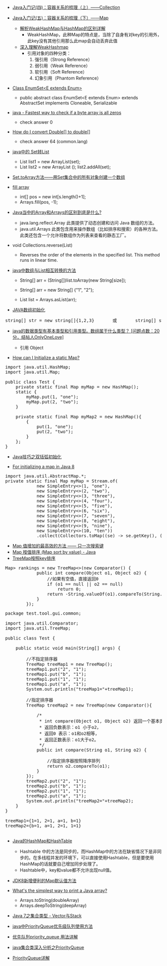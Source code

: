  - [Java入门记(四)：容器关系的梳理（上）——Collection](http://www.cnblogs.com/wuyuegb2312/p/3867293.html)
 - [Java入门记(五)：容器关系的梳理（下）——Map](http://www.cnblogs.com/wuyuegb2312/p/4458468.html)
    - [解析WeakHashMap与HashMap的区别详解](http://www.jb51.net/article/36948.htm)
        - WeakHashMap，此种Map的特点是，当除了自身有对key的引用外，此key没有其他引用那么此map会自动丢弃此值
    - [深入理解WeakHashmap](http://mikewang.blog.51cto.com/3826268/880775/)
        - 引用对象的四种分类：
          1. 强引用（Strong Reference）
          2. 弱引用（Weak Reference）
          3. 软引用（Soft Reference）
          4. 幻象引用（Phantom Reference）
          
 - [Class EnumSet<E extends Enum<E>>](http://docs.oracle.com/javase/7/docs/api/java/util/EnumSet.html)
    - public abstract class EnumSet<E extends Enum<E>>
      extends AbstractSet<E>
      implements Cloneable, Serializable
 
 - [java - Fastest way to check if a byte array is all zeros](http://stackoverflow.com/questions/23824364/fastest-way-to-check-if-a-byte-array-is-all-zeros/23824753)
    - check answer 0
    
 - [How do I convert Double[] to double[]](http://stackoverflow.com/questions/1109988/how-do-i-convert-double-to-double)
    - check answer 64 (common.lang)
    
 - [java中的 Set转List](http://blog.csdn.net/linan0930/article/details/14214645)
    - List<String> list1 = new ArrayList<String>(set);
    - List<String> list2 = new ArrayList<String> ();  list2.addAll(set);  
    
 - [Set.toArray方法——用Set集合中的所有对象创建一个数组](http://book.2cto.com/201309/31817.html)
 
 - [fill array](http://www.programcreek.com/2012/12/leetcode-solution-word-break/)
    - int[] pos = new int[s.length()+1];
    - Arrays.fill(pos, -1);
    
 - [Java当中的Array和Arrays的区别到底是什么?](http://bbs.csdn.net/topics/390186833)
    - java.lang.reflect.Array
      此类提供了动态创建和访问 Java 数组的方法。
    - java.util.Arrays
      此类包含用来操作数组（比如排序和搜索）的各种方法。此类还包含一个允许将数组作为列表来查看的静态工厂。
       
 - void Collections.reverse(List)
    - Reverses the order of the elements in the specified list. This method runs in linear time.

 - [java中数组与List相互转换的方法](http://blog.csdn.net/justfornn413/article/details/5348203)
    - String[] arr = (String[])list.toArray(new String[size]);
    
    - String[] arr = new String[] {"1", "2"};
    - List list = Arrays.asList(arr);
 
 - [JAVA数组初始化](http://wenwen.sogou.com/z/q69635729.htm)
 
<pre>
string[] str = new string[]{1,2,3}       或       string[] str = {1,2,3}              二维数组初始化       int[][] a={{1,2,3},{2,3,4},{1,0}}
</pre> 

 - [java的数据类型有基本类型和引用类型。数组属于什么类型？ [问题点数：20分，结帖人OnlyOneLove]](http://bbs.csdn.net/topics/330044718)
    - 引用 Object
    
 - [How can I Initialize a static Map?](http://stackoverflow.com/questions/507602/how-can-i-initialize-a-static-map)

<pre>
import java.util.HashMap;
import java.util.Map;

public class Test {
    private static final Map<Integer, String> myMap = new HashMap<Integer, String>();
    static {
        myMap.put(1, "one");
        myMap.put(2, "two");
    }

    private static final Map<Integer, String> myMap2 = new HashMap<Integer, String>(){
        {
            put(1, "one");
            put(2, "two");
        }
    };
}
</pre>

 - [Java技巧之双括弧初始化](http://blog.csdn.net/ligaoyang/article/details/4410379)

 - [For initializing a map in Java 8](http://stackoverflow.com/questions/507602/how-can-i-initialize-a-static-map/37384773#37384773)
<pre>
import java.util.AbstractMap.*;
private static final Map<Integer, String> myMap = Stream.of(
            new SimpleEntry<>(1, "one"),
            new SimpleEntry<>(2, "two"),
            new SimpleEntry<>(3, "three"),
            new SimpleEntry<>(4, "four"),
            new SimpleEntry<>(5, "five"),
            new SimpleEntry<>(6, "six"),
            new SimpleEntry<>(7, "seven"),
            new SimpleEntry<>(8, "eight"),
            new SimpleEntry<>(9, "nine"),
            new SimpleEntry<>(10, "ten"))
            .collect(Collectors.toMap((se) -> se.getKey(), (se) -> se.getValue()));
</pre>

 - [Map 值增加的最高效的方法 —— 只一次搜索键](http://www.oschina.net/translate/most-efficient-way-to-increment-a-map-value-in-java-only-search-the-key-once)
 - [Map 按值排序 (Map sort by value) - Java](http://blog.csdn.net/srjklssj/article/details/6324880)
 - [TreeMap按照key排序](http://huangqiqing123.iteye.com/blog/1461163)
<pre>
Map<Double, List<String>> rankings = new TreeMap<>(new Comparator() {
            public int compare(Object o1, Object o2) {
                //如果有空值，直接返回0
                if (o1 == null || o2 == null)
                    return 0;
                return -String.valueOf(o1).compareTo(String.valueOf(o2));
            }
        });
</pre>

<pre>
package test.tool.gui.common;  
  
import java.util.Comparator;  
import java.util.TreeMap;  
  
public class Test {  
      
    public static void main(String[] args) {  
          
        //不指定排序器  
        TreeMap<String, String> treeMap1 = new TreeMap<String, String>();  
        treeMap1.put("2", "1");  
        treeMap1.put("b", "1");  
        treeMap1.put("1", "1");  
        treeMap1.put("a", "1");  
        System.out.println("treeMap1="+treeMap1);  
  
        //指定排序器  
        TreeMap<String, String> treeMap2 = new TreeMap<String, String>(new Comparator<String>(){  
  
            /* 
             * int compare(Object o1, Object o2) 返回一个基本类型的整型， 
             * 返回负数表示：o1 小于o2， 
             * 返回0 表示：o1和o2相等， 
             * 返回正数表示：o1大于o2。 
             */  
            public int compare(String o1, String o2) {  
              
                //指定排序器按照降序排列  
                return o2.compareTo(o1);  
            }     
        });  
        treeMap2.put("2", "1");  
        treeMap2.put("b", "1");  
        treeMap2.put("1", "1");  
        treeMap2.put("a", "1");  
        System.out.println("treeMap2="+treeMap2);  
    }  
} 

treeMap1={1=1, 2=1, a=1, b=1}  
treeMap2={b=1, a=1, 2=1, 1=1} 

</pre>

 - [Java的HashMap和HashTable](http://www.cnblogs.com/devinzhang/archive/2012/01/13/2321481.html)
    - Hashtable 中的方法是同步的，而HashMap中的方法在缺省情况下是非同步的。在多线程并发的环境下，可以直接使用Hashtable，但是要使用HashMap的话就要自己增加同步处理了。
    - Hashtable中，key和value都不允许出现null值。
 - [JDK8新增便利的Map默认值方法](http://blog.csdn.net/kingviker/article/details/26221227)
    
 - [What's the simplest way to print a Java array?](http://stackoverflow.com/questions/409784/whats-the-simplest-way-to-print-a-java-array)
    - Arrays.toString(doubleArray)
    - Arrays.deepToString(deepArray)
    
 - [Java 7之集合类型 - Vector与Stack](http://www.2cto.com/kf/201402/280227.html)
 
 - [java中PriorityQueue优先级队列使用方法](http://blog.csdn.net/hiphopmattshi/article/details/7334487)
 - [优先队列priority_queue 用法详解](http://www.cnblogs.com/void/archive/2012/02/01/2335224.html)
 - [java集合类深入分析之PriorityQueue](http://shmilyaw-hotmail-com.iteye.com/blog/1827136)
 - [PriorityQueue详解](http://blog.csdn.net/chengyingzhilian/article/details/8078032)